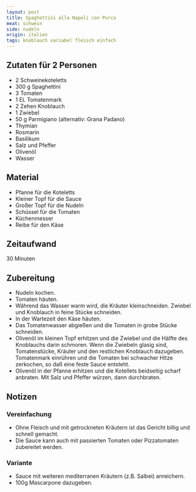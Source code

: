 ```yaml
---
layout: post
title: Spaghettini alla Napoli con Porco
meat: schwein
side: nudeln
origin: italien
tags: knoblauch variabel fleisch einfach
---
```

## Zutaten für 2 Personen
* 2 Schweinekoteletts
* 300 g Spaghettini
* 3 Tomaten
* 1 EL Tomatenmark
* 2 Zehen Knoblauch
* 1 Zwiebel  
* 50 g Parmigiano (alternativ: Grana Padano)  
* Thymian
* Rosmarin
* Basilikum 
* Salz und Pfeffer
* Olivenöl
* Wasser

## Material
* Pfanne für die Koteletts
* Kleiner Topf für die Sauce
* Großer Topf für die Nudeln  
* Schüssel für die Tomaten  
* Küchenmesser  
* Reibe für den Käse

## Zeitaufwand
30 Minuten

## Zubereitung
* Nudeln kochen.
* Tomaten häuten.
* Während das Wasser warm wird, die Kräuter kleinschneiden. Zwiebel und Knoblauch in
  feine Stücke schneiden.
* In der Wartezeit den Käse häuten.
* Das Tomatenwasser abgießen und die Tomaten in grobe Stücke schneiden.
* Olivenöl im kleinen Topf erhitzen und die Zwiebel und die Hälfte des Knoblauchs darin schmoren. Wenn die Zwiebeln glasig sind, Tomatenstücke, Kräuter und den restlichen Knoblauch dazugeben. Tomatenmark einrühren und die Tomaten bei schwacher Hitze zerkochen, so daß eine feste Sauce entsteht.
* Olivenöl in der Pfanne erhitzen und die Kotellets beidseitig scharf anbraten. Mit Salz und Pfeffer würzen, dann durchbraten.

## Notizen
### Vereinfachung
* Ohne Fleisch und mit getrockneten Kräutern ist das Gericht billig und schnell gemacht. 
* Die Sauce kann auch mit passierten Tomaten oder Pizzatomaten zubereitet werden.
### Variante
* Sauce mit weiteren mediterranen Kräutern (z.B. Salbei) anreichern.
* 100g Mascarpone dazugeben.
